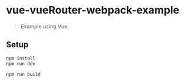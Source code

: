 # vue-vueRouter-webpack-example

> Example using Vue.

## Setup

``` bash
npm install
npm run dev
```

``` bash
npm run build
```
